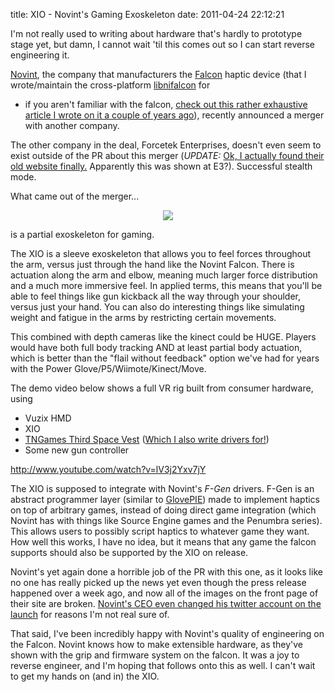 title: XIO - Novint's Gaming Exoskeleton
date: 2011-04-24 22:12:21


I'm not really used to writing about hardware that's hardly to
prototype stage yet, but damn, I cannot wait 'til this comes out so I
can start reverse engineering it.

[Novint][1], the company that manufacturers the [Falcon][2] haptic
device (that I wrote/maintain the cross-platform [libnifalcon][3] for
- if you aren't familiar with the falcon,
[check out this rather exhaustive article I wrote on it a couple of years ago][8]),
recently announced a merger with another company.

The other company in the deal, Forcetek Enterprises, doesn't even seem
to exist outside of the PR about this merger (*UPDATE:*
[Ok, I actually found their old website finally.][9] Apparently this
was shown at E3?). Successful stealth mode.

What came out of the merger...

<CENTER><A HREF='http://novint.com/index.php?option=com_content&view=article&id=76&Itemid=178'><IMG
SRC='http://images.nonpolynomial.com/nonpolynomial.com/blog/xioarm.jpg' /></A></CENTER>

is a partial exoskeleton for gaming.

The XIO is a sleeve exoskeleton that allows you to feel forces
throughout the arm, versus just through the hand like the Novint
Falcon. There is actuation along the arm and elbow, meaning much
larger force distribution and a much more immersive feel. In applied
terms, this means that you'll be able to feel things like gun kickback
all the way through your shoulder, versus just your hand. You can also
do interesting things like simulating weight and fatigue in the arms
by restricting certain movements.

This combined with depth cameras like the kinect could be HUGE.
Players would have both full body tracking AND at least partial body
actuation, which is better than the "flail without feedback" option
we've had for years with the Power Glove/P5/Wiimote/Kinect/Move.

The demo video below shows a full VR rig built from consumer
hardware, using

* Vuzix HMD
* XIO
* [TNGames Third Space Vest][5] ([Which I also write drivers for!][4])
* Some new gun controller

http://www.youtube.com/watch?v=lV3j2Yxv7jY

The XIO is supposed to integrate with Novint's _F-Gen_ drivers. F-Gen
is an abstract programmer layer (similar to [GlovePIE][7]) made to
implement haptics on top of arbitrary games, instead of doing direct
game integration (which Novint has with things like Source Engine
games and the Penumbra series). This allows users to possibly script
haptics to whatever game they want. How well this works, I have no
idea, but it means that any game the falcon supports should also be
supported by the XIO on release.

Novint's yet again done a horrible job of the PR with this one, as it
looks like no one has really picked up the news yet even though the
press release happened over a week ago, and now all of the images on
the front page of their site are broken. [Novint's CEO even changed his
twitter account on the launch][6] for reasons I'm not real sure
of. 

That said, I've been incredibly happy with Novint's quality of
engineering on the Falcon. Novint knows how to make extensible
hardware, as they've shown with the grip and firmware system on the
falcon. It was a joy to reverse engineer, and I'm hoping that follows
onto this as well. I can't wait to get my hands on (and in) the XIO.

[1]: http://www.novint.com
[2]: http://novint.com/index.php?option=com_content&view=article&id=39&Itemid=175
[3]: http://www.github.com/qdot/libnifalcon
[4]: http://www.github.com/qdot/libthirdspacevest
[5]: http://www.tngames.com
[6]: http://www.twitter.com/tomlucient
[7]: http://sites.google.com/site/carlkenner/glovepie
[8]: http://www.nonpolynomial.com/2008/03/25/everything-i-know-about-the-novint-falcon-as-of-march-2008/
[9]: http://www.forcetekusa.com/
